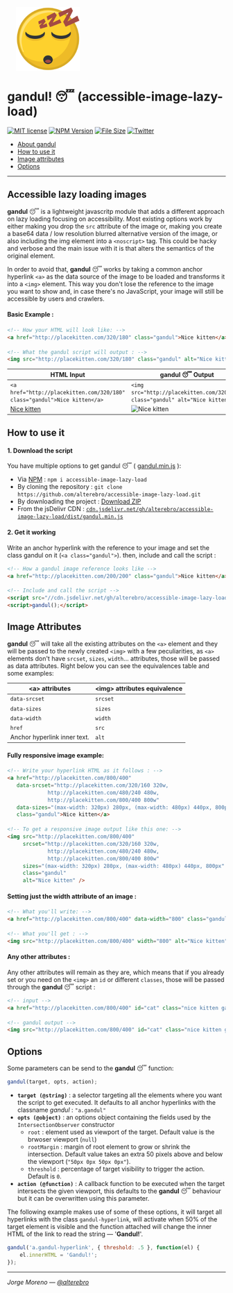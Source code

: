 <p style="margin: 20px;"><img src="gandul.png" alt="gandul" width="148" /></p>

# **gandul!** 😴 (accessible-image-lazy-load)

[![MIT license](https://img.shields.io/github/license/alterebro/accessible-image-lazy-load.svg)](http://opensource.org/licenses/MIT) [![NPM Version](https://img.shields.io/npm/v/accessible-image-lazy-load.svg)](https://www.npmjs.com/package/accessible-image-lazy-load) [![File Size](https://img.shields.io/github/size/alterebro/accessible-image-lazy-load/dist/gandul.min.js.svg)](https://github.com/alterebro/accessible-image-lazy-load/blob/master/dist/gandul.min.js) [![Twitter](https://img.shields.io/twitter/follow/alterebro.svg)](https://twitter.com/alterebro)

- [About gandul](#intro)
- [How to use it](#howto)
- [Image attributes](#attributes)
- [Options](#options)

---

## Accessible lazy loading images <a name="intro"></a>

**gandul** 😴 is a lightweight javascritp module that adds a different approach on lazy loading focusing on accessibility. Most existing options work by either making you drop the `src` attribute of the image or, making you create a base64 data / low resolution blurred alternative version of the image, or also including the img element into a `<noscript>` tag. This could be hacky and verbose and the main issue with it is that alters the semantics of the original element.

In order to avoid that, **gandul** 😴 works by taking a common anchor hyperlink `<a>` as the data source of the image to be loaded and transforms it into a `<img>` element. This way you don't lose the reference to the image you want to show and, in case there's no JavaScript, your image will still be accessible by users and crawlers.

#### Basic Example :

```html
<!-- How your HTML will look like: -->
<a href="http://placekitten.com/320/180" class="gandul">Nice kitten</a>

<!-- What the gandul script will output : -->
<img src="http://placekitten.com/320/180" class="gandul" alt="Nice kitten" />
```

<table>
<thead>
    <tr>  
        <th>HTML Input</th>
        <th>gandul 😴 Output</th>
    </tr>  
</thead>
<tbody>
    <tr>
        <td><code>&lt;a href="http://placekitten.com/320/180" class="gandul"&gt;Nice kitten&lt;/a&gt;</code></td>
        <td><code>&lt;img src="http://placekitten.com/320/180" class="gandul" alt="Nice kitten" /&gt;</code></td>
    </tr>
    <tr>
        <td><a href="http://placekitten.com/320/180" class="gandul">Nice kitten</a></td>
        <td><img src="http://placekitten.com/320/180" class="gandul" alt="Nice kitten" /></td>
    </tr>
</tbody>
</table>

## How to use it <a name="howto"></a>

#### 1. Download the script

You have multiple options to get gandul 😴 ( [gandul.min.js](dist/gandul.min.js) ):

- Via [NPM](https://www.npmjs.com/package/accessible-image-lazy-load) : `npm i accessible-image-lazy-load`
- By cloning the repository : `git clone https://github.com/alterebro/accessible-image-lazy-load.git`
- By downloading the project : [Download ZIP](https://github.com/alterebro/accessible-image-lazy-load/archive/master.zip)
- From the jsDelivr CDN : [`cdn.jsdelivr.net/gh/alterebro/accessible-image-lazy-load/dist/gandul.min.js`](https://cdn.jsdelivr.net/gh/alterebro/accessible-image-lazy-load/dist/gandul.min.js)


#### 2. Get it working

Write an anchor hyperlink with the reference to your image and set the class gandul on it (`<a class="gandul">`). then, include and call the script :

```html
<!-- How a gandul image reference looks like -->
<a href="http://placekitten.com/200/200" class="gandul">Nice kitten</a>

<!-- Include and call the script -->
<script src="//cdn.jsdelivr.net/gh/alterebro/accessible-image-lazy-load/dist/gandul.min.js"></script>
<script>gandul();</script>
```

## Image Attributes <a name="attributes"></a>

**gandul** 😴 will take all the existing attributes on the `<a>` element and they will be passed to the newly created `<img>` with a few peculiarities, as `<a>` elements don't have `srcset`, `sizes`, `width`... attributes, those will be passed as data attributes. Right below you can see the equivalences table and some examples:

| &lt;a&gt; attributes  | &lt;img&gt; attributes equivalence  |
|-----------------------|-------------|
| `data-srcset`    		| `srcset` 	|
| `data-sizes`     		| `sizes`  	|
| `data-width`     		| `width`  	|
| `href`     			| `src`  	|
| Anchor hyperlink inner text. | `alt` 	|


#### Fully responsive image example:

```html
<!-- Write your hyperlink HTML as it follows : -->
<a href="http://placekitten.com/800/400"
   data-srcset="http://placekitten.com/320/160 320w,
             http://placekitten.com/480/240 480w,
             http://placekitten.com/800/400 800w"
   data-sizes="(max-width: 320px) 280px, (max-width: 480px) 440px, 800px"
   class="gandul">Nice kitten</a>

<!-- To get a responsive image output like this one: -->
<img src="http://placekitten.com/800/400"
	 srcset="http://placekitten.com/320/160 320w,
             http://placekitten.com/480/240 480w,
             http://placekitten.com/800/400 800w"
     sizes="(max-width: 320px) 280px, (max-width: 480px) 440px, 800px"
     class="gandul"
     alt="Nice kitten" />

```


#### Setting just the width attribute of an image :

```html
<!-- What you'll write: -->
<a href="http://placekitten.com/800/400" data-width="800" class="gandul">Nice kitten</a>

<!-- What you'll get : -->
<img src="http://placekitten.com/800/400" width="800" alt="Nice kitten" />
```


#### Any other attributes :

Any other attributes will remain as they are, which means that if you already set or you need on the `<img>` an `id` or different `classes`, those will be passed through the **gandul** 😴 script :

```html
<!-- input -->
<a href="http://placekitten.com/800/400" id="cat" class="nice kitten gandul">Nice kitten</a>

<!-- gandul output -->
<img src="http://placekitten.com/800/400" id="cat" class="nice kitten gandul" alt="Nice kitten" />
```

## Options <a name="options"></a>

Some parameters can be send to the **gandul** 😴 function:

```javascript
gandul(target, opts, action);
```

- **`target (@string)`** : a selector targeting all the elements where you want the script to get executed. It defaults to all anchor hyperlinks with the classname *gandul* : `"a.gandul"`
- **`opts (@object)`** : an options object containing the fields used by the `IntersectionObserver` constructor
    * `root` : element used as viewport of the target. Default value is the brwoser viewport (`null`)
    * `rootMargin` : margin of root element to grow or shrink the intersection. Default value takes an extra 50 pixels above and below the viewport (`"50px 0px 50px 0px"`).
    * `threshold` : percentage of target visibility to trigger the action. Default is `0`.
- **`action (@function)`** : A callback function to be executed when the target intersects the given viewport, this defaults to the **gandul** 😴 behaviour but it can be overwritten using this parameter.

The following example makes use of some of these options, it will target all hyperlinks with the class `gandul-hyperlink`, will activate when 50% of the target element is visible and the function attached will change the inner HTML of the link to read the string — '**Gandul!**'.

```javascript
gandul('a.gandul-hyperlink', { threshold: .5 }, function(el) {
    el.innerHTML = 'Gandul!';
});
```

---

*Jorge Moreno — [@alterebro](https://twitter.com/alterebro)*
